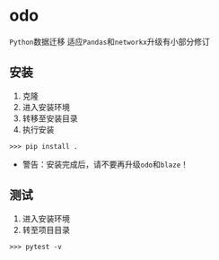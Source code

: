 
# odo

`Python`数据迁移
适应`Pandas`和`networkx`升级有小部分修订

## 安装

1. 克隆
2. 进入安装环境
3. 转移至安装目录
4. 执行安装

`>>> pip install .`

+ 警告：安装完成后，请不要再升级`odo`和`blaze`！

## 测试

1. 进入安装环境
2. 转至项目目录

`>>> pytest -v`